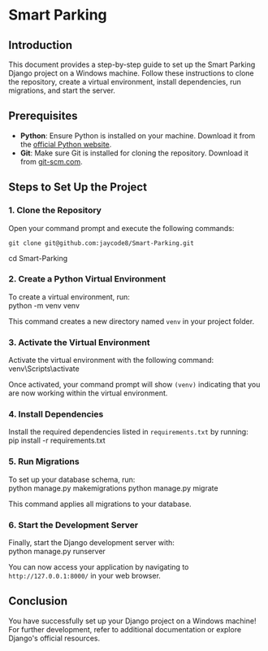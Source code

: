 # Smart Parking 

## Introduction
This document provides a step-by-step guide to set up the Smart Parking Django project on a Windows machine. Follow these instructions to clone the repository, create a virtual environment, install dependencies, run migrations, and start the server.

## Prerequisites
- **Python**: Ensure Python is installed on your machine. Download it from the [official Python website](https://www.python.org/downloads/).
- **Git**: Make sure Git is installed for cloning the repository. Download it from [git-scm.com](https://git-scm.com/).

## Steps to Set Up the Project
### 1. Clone the Repository
Open your command prompt and execute the following commands:
```  
git clone git@github.com:jaycode8/Smart-Parking.git
```
cd Smart-Parking

### 2. Create a Python Virtual Environment
To create a virtual environment, run:  
python -m venv venv

This command creates a new directory named `venv` in your project folder.  

### 3. Activate the Virtual Environment
Activate the virtual environment with the following command:  
venv\Scripts\activate

Once activated, your command prompt will show `(venv)` indicating that you are now working within the virtual environment.  

### 4. Install Dependencies
Install the required dependencies listed in `requirements.txt` by running:  
pip install -r requirements.txt

### 5. Run Migrations
To set up your database schema, run:  
python manage.py makemigrations
python manage.py migrate


This command applies all migrations to your database.  

### 6. Start the Development Server
Finally, start the Django development server with:  
python manage.py runserver

You can now access your application by navigating to `http://127.0.0.1:8000/` in your web browser.  

## Conclusion
You have successfully set up your Django project on a Windows machine! For further development, refer to additional documentation or explore Django's official resources.

